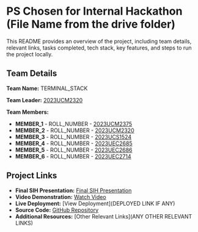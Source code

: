 # PS Chosen for Internal Hackathon (File Name from the drive folder)

This README provides an overview of the project, including team details, relevant links, tasks completed, tech stack, key features, and steps to run the project locally.

## Team Details

**Team Name:** TERMINAL_STACK

**Team Leader:** [2023UCM2320]()

**Team Members:**

- **MEMBER_1** - ROLL_NUMBER - [2023UCM2375](https://github.com/USERNAME)
- **MEMBER_2** - ROLL_NUMBER - [2023UCM2320](https://github.com/USERNAME)
- **MEMBER_3** - ROLL_NUMBER - [2023UCS1524](https://github.com/USERNAME)
- **MEMBER_4** - ROLL_NUMBER - [2023UEC2685](https://github.com/USERNAME)
- **MEMBER_5** - ROLL_NUMBER - [2023UEC2686](https://github.com/USERNAME)
- **MEMBER_6** - ROLL_NUMBER - [2023UEC2714](https://github.com/USERNAME)

## Project Links

- **Final SIH Presentation:** [Final SIH Presentation](https://drive.google.com/drive/folders/1SSqURpg31VVNBOvH3D9XseSSa9R0fdO1?usp=sharing )
- **Video Demonstration:** [Watch Video](https://youtu.be/yTrnQFWM9OA )
- **Live Deployment:** [View Deployment](DEPLOYED LINK IF ANY)
- **Source Code:** [GitHub Repository](https://github.com/irshad017/AgriConnect)
- **Additional Resources:** [Other Relevant Links](ANY OTHER RELEVANT LINKS)
